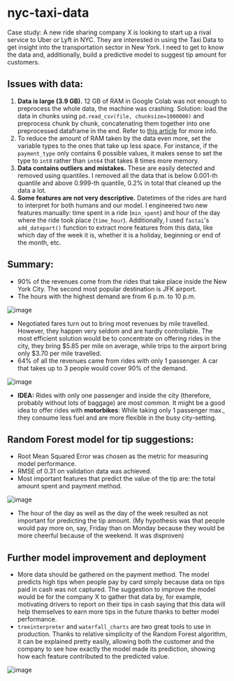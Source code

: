 # nyc-taxi-data
Case study: A new ride sharing company X is looking to start up a rival service to Uber or Lyft in NYC. They are interested in using the Taxi Data to get insight into the transportation sector in New York. I need to get to know the data and, additionally, build a predictive model to suggest tip amount for customers.

## Issues with data:
1. **Data is large (3.9 GB).** 12 GB of RAM in Google Colab was not enough to preprocess the whole data, the machine was crashing. Solution: load the data in chunks using `pd.read_csv(file, chunksize=1000000)` and preprocess chunk by chunk, concatenating them together into one preprocessed dataframe in the end. Refer to [this article](https://towardsdatascience.com/why-and-how-to-use-pandas-with-large-data-9594dda2ea4c) for more info.
2. To reduce the amount of RAM taken by the data even more, set the variable types to the ones that take up less space. For instance, if the `payment_type` only contains 6 possible values, it makes sense to set the type to `int8` rather than `int64` that takes 8 times more memory.
3. **Data contains outliers and mistakes.** These are easily detected and removed using quantiles. I removed all the data that is below 0.001-th quantile and above 0.999-th quantile, 0.2% in total that cleaned up the data a lot. 
4. **Some features are not very descriptive.** Datetimes of the rides are hard to interpret for both humans and our model. I engineered two new features manually: time spent in a ride (`min_spent`) and hour of the day where the ride took place (`time_hour`). Additionally, I used `fastai`'s `add_datepart()` function to extract more features from this data, like which day of the week it is, whether it is a holiday, beginning or end of the month, etc.

## Summary:
- 90% of the revenues come from the rides that take place inside the New York City. The second most popular destination is JFK airport. 
- The hours with the highest demand are from 6 p.m. to 10 p.m.

![image](https://drive.google.com/uc?export=view&id=1JbkQrk-dPjeoIPDlcXA_BNHKTbKpOZ0Q)

- Negotiated fares turn out to bring most revenues by mile travelled. However, they happen very seldom and are hardly controllable. The most efficient solution would be to concentrate on offering rides in the city, they bring $5.85 per mile on average, while trips to the airport bring only $3.70 per mile travelled.
- 64% of all the revenues came from rides with only 1 passenger. A car that takes up to 3 people would cover 90% of the demand.

![image](https://drive.google.com/uc?export=view&id=14uM1vsbScmKhGsTtATASyYzvZmdKxkkf)

- **IDEA:** Rides with only one passenger and inside the city (therefore, probably without lots of baggage) are most common. It might be a good idea to offer rides with **motorbikes**: While taking only 1 passenger max., they consume less fuel and are more flexible in the busy city-setting.

## Random Forest model for tip suggestions:
- Root Mean Squared Error was chosen as the metric for measuring model performance.
- RMSE of 0.31 on validation data was achieved. 
- Most important features that predict the value of the tip are: the total amount spent and payment method.

![image](https://drive.google.com/uc?export=view&id=1B3nbKnvkDqFMXAhZ_zBUuIEwtPImtVQ-)
- The hour of the day as well as the day of the week resulted as not important for predicting the tip amount. (My hypothesis was that people would pay more on, say, Friday than on Monday because they would be more cheerful because of the weekend. It was disproven)

## Further model improvement and deployment
- More data should be gathered on the payment method. The model predicts high tips when people pay by card simply because data on tips paid in cash was not captured. The suggestion to improve the model would be for the company X to gather that data by, for example, motivating drivers to report on their tips in cash saying that this data will help themselves to earn more tips in the future thanks to better model performance.
- `treeinterpreter` and `waterfall_charts` are two great tools to use in production. Thanks to relative simplicity of the Random Forest algorithm, it can be explained pretty easily, allowing both the customer and the company to see how exactly the model made its prediction, showing how each feature contributed to the predicted value.

![image](https://drive.google.com/uc?export=view&id=1apxHM2NjQEgOSoJQBpA6Yv9RUpoXxEOV) 
